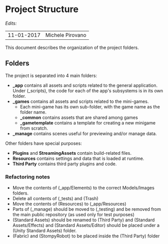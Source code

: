 Project Structure
===============

*Edits:*

<table>
  <tr>
    <td>11-01-2017</td>
    <td>Michele Pirovano</td>
  </tr>
</table>


This document describes the organization of the project folders.

## Folders

The project is separated into 4 main folders:

  * **_app** contains all assets and scripts related to the general application. Under (_scripts), the code for each of the app's subsystems is in its own folder.
  * **_games** contains all assets and scripts related to the mini-games. 
    * Each mini-game has its own sub-folder, with the game name as the folder name.
    * **_common** contains assets that are shared among games
	* **_gametemplate** contains a template for creating a new minigame from scratch. 
  * **_manage** contains scenes useful for previewing and/or manage data.
    
Other folders have special purposes:

  * **Plugins** and **StreamingAssets** contain build-related files.
  * **Resources** contains settings and data that is loaded at runtime.
  * **Third Party** contains third party plugins and code.
  
### Refactoring notes

 * Move the contents of (_app/Elements) to the correct Models/Images folders.
 * Delete all contents of (_tests) and (Trash)
 * Move the contents of (Resources) to (_app/Resources)
 * Parts of (_manage) should be moved to (_testing) and be removed from the main public repository (as used only for test purposes) 
 * (Standard Assets) should be renamed to (Third Party) and (Standard Assets/Effects) and (Standard Assets/Editor) should be placed under a (Unity Standard Assets) folder.
 * (Fabric) and (StompyRobot) to be placed inside the (Third Party) folder
